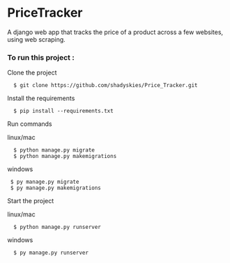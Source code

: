 # PriceTracker

A django web app that tracks the price of a product across a few websites, using web scraping.

### To run this project :

Clone the project
```
  $ git clone https://github.com/shadyskies/Price_Tracker.git
```

Install the requirements
```
  $ pip install --requirements.txt
 ``` 
Run commands

 linux/mac
``` 
  $ python manage.py migrate
  $ python manage.py makemigrations
``` 
 windows
 ``` 
  $ py manage.py migrate
  $ py manage.py makemigrations
 ``` 
Start the project

 linux/mac
```
  $ python manage.py runserver
```  
 windows
``` 
  $ py manage.py runserver
```

